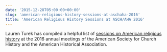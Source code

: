 ```yaml
---
date: '2015-12-28T05:00:00+00:00'
slug: 'american-religious-history-sessions-at-aschaha-2016'
title: 'American Religious History Sessions at ASCH/AHA 2016'
---
```


Lauren Turek has compiled a helpful list of [sessions on American religious history](http://usreligion.blogspot.com/2015/12/religion-in-american-history-at-aha16.html) at the 2016 annual meetings of the American Society for Church History and the American Historical Association.
